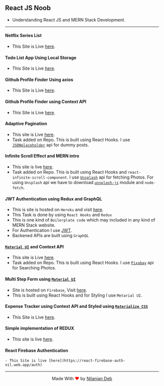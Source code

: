 ## React JS Noob

- Understanding React JS and MERN Stack Development.

---

#### Netflix Series List

- This Site is Live [here](https://jovial-raman-8b81cb.netlify.app).

#### Todo List App Using Local Storage

- This Site is Live [here](https://ecstatic-clarke-0cfe41.netlify.app/).

#### Github Profile Finder Using axios

- This Site is Live [here](https://keen-heyrovsky-4203d6.netlify.app/).

#### Github Profile Finder using Context API

- This Site is Live [here](https://github-finder-nil.web.app/).

#### Adaptive Pagination

- This site is Live [here](https://pagination-v1.web.app/).
- Task added on Repo. This is built using React Hooks. I use [`JSONplaceholder`](https://jsonplaceholder.typicode.com/) api for dummy posts.

#### Infinite Scroll Effect and MERN intro

- This site is live [here](https://infi--scroll.herokuapp.com/).
- Task added on Repo. This is built using React Hooks and `react-infinite-scroll-component`. I use [`Unsplash`](https://unsplash.com/) api for fetching Photos. For using `Unsplash` api we have to download [`unsplash-js`](https://www.npmjs.com/package/unsplash-js) module and `node-fetch`.

#### JWT Authentication using Redux and GraphQL

- This is site is hosted on `Heroku` and visit [here](https://jwt-noob.herokuapp.com).
- This Task is done by using `React Hooks` and `Redux`
- This is one kind of `Boilerplate code` which may included in any kind of MERN Stack website.
- For Authentication I use [JWT](https://jwt.io/JsonWebToken).
- Backened APIs are built using `GraphQL`

#### [`Material UI`](https://material-ui.com/) and Context API

- This site is Live [here](https://react-v1-ui.web.app/).
- Task added on Repo. This is built using React Hooks. I use [`Pixabay`](https://pixabay.com/) api for
  Searching Photos.

#### Multi Step Form using [`Material UI`](https://material-ui.com/)

- Site is hosted on `Firebase`, Visit [here](https://pagination-v1.web.app/).
- This is built using React Hooks and for Styling I use `Metarial UI`.

#### Expense Tracker using Context API and Styled using [`Materialize CSS`](https://materializecss.com/)

- This Site is Live [here](https://laughing-cray-b07fd1.netlify.app/).

#### Simple implementation of REDUX

- This site is live [here](https://redux-noob.web.app/).

#### React Firebase Authentication

    - This Site is live [here](https://react-firebase-auth-nil.web.app/auth)

---

<p style="text-align: center;">Made With<span style="color: red;"> &#10084; </span>by <a href="https://github.com/nil1729" target="_blank"> Nilanjan Deb </a> </p>
